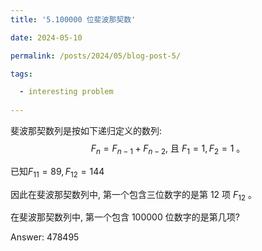 ```yaml
---
title: '5.100000 位斐波那契数'

date: 2024-05-10

permalink: /posts/2024/05/blog-post-5/

tags:

  - interesting problem
  
---
```


斐波那契数列是按如下递归定义的数列:
$$
F_n=F_{n-1}+F_{n-2} \text {, 且 } F_1=1, F_2=1 \text { 。 }
$$

已知$F_{11} = 89, F_{12}=144$

因此在斐波那契数列中, 第一个包含三位数字的是第 12 项 $F_{12}$ 。

在斐波那契数列中, 第一个包含 100000 位数字的是第几项?

Answer: 478495
